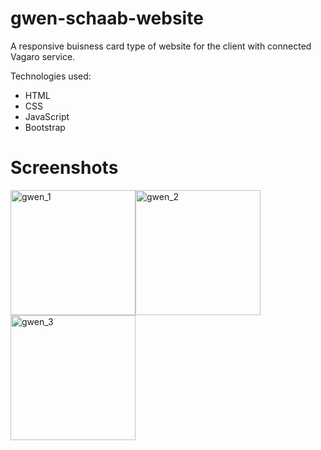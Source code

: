 # gwen-schaab-website

A responsive buisness card type of website for the client with connected Vagaro service.

Technologies used:

- HTML
- CSS
- JavaScript
- Bootstrap

# Screenshots

<img width="200" alt="gwen_1" src="https://github.com/AnastasiiaAsti/gwen-site/assets/97631462/4a689fcd-672e-4cd4-b9d2-b3a3dc68407d"><img width="200" alt="gwen_2" src="https://github.com/AnastasiiaAsti/gwen-site/assets/97631462/7a6ebb0e-d055-4482-a97b-f29db18baeb5">
<img width="200" alt="gwen_3" src="https://github.com/AnastasiiaAsti/gwen-site/assets/97631462/e64a8e62-6762-44ef-b062-8cf321439726">
